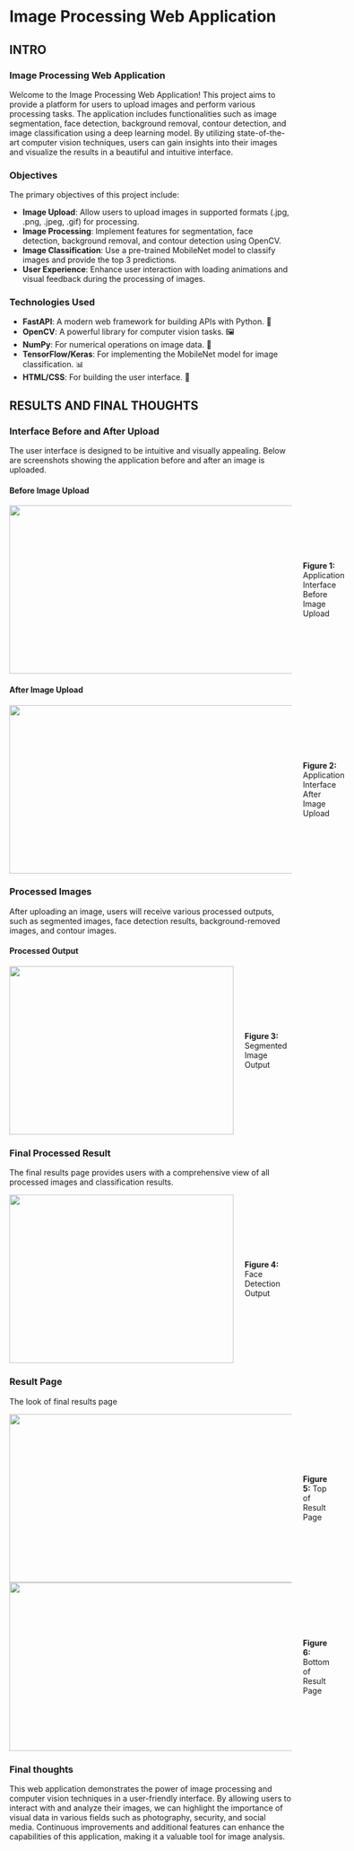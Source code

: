 # Image Processing Web Application

## INTRO  

### Image Processing Web Application  

Welcome to the Image Processing Web Application! This project aims to provide a platform for users to upload images and perform various processing tasks. The application includes functionalities such as image segmentation, face detection, background removal, contour detection, and image classification using a deep learning model. By utilizing state-of-the-art computer vision techniques, users can gain insights into their images and visualize the results in a beautiful and intuitive interface.  

### Objectives  
The primary objectives of this project include:  

- **Image Upload**: Allow users to upload images in supported formats (.jpg, .png, .jpeg, .gif) for processing.  
- **Image Processing**: Implement features for segmentation, face detection, background removal, and contour detection using OpenCV.  
- **Image Classification**: Use a pre-trained MobileNet model to classify images and provide the top 3 predictions.  
- **User Experience**: Enhance user interaction with loading animations and visual feedback during the processing of images.  

### Technologies Used  
- **FastAPI**: A modern web framework for building APIs with Python. 🚀  
- **OpenCV**: A powerful library for computer vision tasks. 🖼️  
- **NumPy**: For numerical operations on image data. 🔢  
- **TensorFlow/Keras**: For implementing the MobileNet model for image classification. 📊  
- **HTML/CSS**: For building the user interface. 🎨  

## RESULTS AND FINAL THOUGHTS  

### Interface Before and After Upload  
The user interface is designed to be intuitive and visually appealing. Below are screenshots showing the application before and after an image is uploaded.  

#### Before Image Upload  
<div style="display: flex; align-items: center;">
    <img src="https://i.ibb.co/hMzF3t0/app1.png" height="300" width="600" style="margin-right: 20px;"/>
    <div>
        <p><strong>Figure 1:</strong> Application Interface Before Image Upload</p>
    </div>
</div>  

#### After Image Upload  
<div style="display: flex; align-items: center;">
    <img src="https://i.ibb.co/8sksdMr/app2.png" height="300" width="600" style="margin-right: 20px;"/>
    <div>
        <p><strong>Figure 2:</strong> Application Interface After Image Upload</p>
    </div>
</div>  

### Processed Images  
After uploading an image, users will receive various processed outputs, such as segmented images, face detection results, background-removed images, and contour images.  

#### Processed Output  
<div style="display: flex; align-items: center;">
    <img src="https://i.ibb.co/qCy4GQw/seg.png" height="300" width="400" style="margin-right: 20px;"/>
    <div>
        <p><strong>Figure 3:</strong> Segmented Image Output</p>
    </div>
</div>  

### Final Processed Result  
The final results page provides users with a comprehensive view of all processed images and classification results.  

<div style="display: flex; align-items: center;">
    <img src="https://i.ibb.co/6cKgFCP/face.png" height="300" width="400" style="margin-right: 20px;"/>
    <div>
        <p><strong>Figure 4:</strong> Face Detection Output</p>
    </div>
</div>  

### Result Page  
The look of final results page

<div style="display: flex; align-items: center;">
    <img src="https://i.ibb.co/stSW2Xb/app3.png" height="300" width="600" style="margin-right: 20px;"/>
    <div>
        <p><strong>Figure 5:</strong> Top of Result Page</p>
    </div>
</div>  

<div style="display: flex; align-items: center;">
    <img src="https://i.ibb.co/99dz3Xr/app4.png" height="300" width="600" style="margin-right: 20px;"/>
    <div>
        <p><strong>Figure 6:</strong> Bottom of Result Page</p>
    </div>
</div> 

### Final thoughts  
This web application demonstrates the power of image processing and computer vision techniques in a user-friendly interface. By allowing users to interact with and analyze their images, we can highlight the importance of visual data in various fields such as photography, security, and social media. Continuous improvements and additional features can enhance the capabilities of this application, making it a valuable tool for image analysis.

